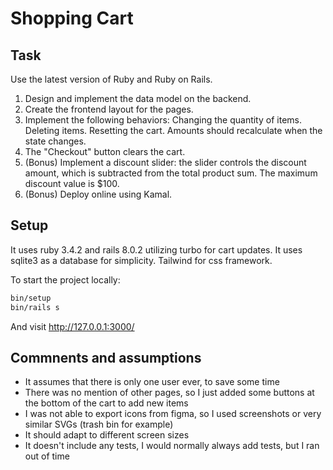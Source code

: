 # Shopping Cart

## Task

Use the latest version of Ruby and Ruby on Rails.

1. Design and implement the data model on the backend.
2. Create the frontend layout for the pages.
3. Implement the following behaviors:
Changing the quantity of items.
Deleting items.
Resetting the cart.
Amounts should recalculate when the state changes.
4. The "Checkout" button clears the cart.
5. (Bonus) Implement a discount slider: the slider controls the discount amount,
which is subtracted from the total product sum. The maximum discount value is
$100.
6. (Bonus) Deploy online using Kamal.

## Setup

It uses ruby 3.4.2 and rails 8.0.2 utilizing turbo for cart updates. It uses sqlite3 as a database for simplicity. Tailwind for css framework.

To start the project locally:

```bash
bin/setup
bin/rails s
```
And visit http://127.0.0.1:3000/

## Commnents and assumptions

- It assumes that there is only one user ever, to save some time
- There was no mention of other pages, so I just added some buttons at the bottom of the cart to add new items
- I was not able to export icons from figma, so I used screenshots or very similar SVGs (trash bin for example)
- It should adapt to different screen sizes
- It doesn't include any tests, I would normally always add tests, but I ran out of time
